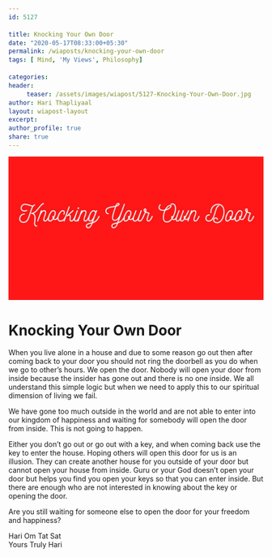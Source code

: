 ```yaml
--- 
id: 5127

title: Knocking Your Own Door
date: "2020-05-17T08:33:00+05:30"
permalink: /wiaposts/knocking-your-own-door
tags: [ Mind, 'My Views', Philosophy]    

categories: 
header:
     teaser: /assets/images/wiapost/5127-Knocking-Your-Own-Door.jpg
author: Hari Thapliyaal 
layout: wiapost-layout
excerpt:  
author_profile: true 
share: true 
---
```


![Knocking Your Own Door](/assets/images/wiapost/5127-Knocking-Your-Own-Door.jpg)     
   
# Knocking Your Own Door   
   
When you live alone in a house and due to some reason go out then after coming back to your door you should not ring the doorbell as you do when we go to other’s hours. We open the door. Nobody will open your door from inside because the insider has gone out and there is no one inside. We all understand this simple logic but when we need to apply this to our spiritual dimension of living we fail.    
    
We have gone too much outside in the world and are not able to enter into our kingdom of happiness and waiting for somebody will open the door from inside. This is not going to happen.    
    
Either you don’t go out or go out with a key, and when coming back use the key to enter the house. Hoping others will open this door for us is an illusion. They can create another house for you outside of your door but cannot open your house from inside. Guru or your God doesn’t open your door but helps you find you open your keys so that you can enter inside. But there are enough who are not interested in knowing about the key or opening the door.    
    
Are you still waiting for someone else to open the door for your freedom and happiness?     
     
Hari Om Tat Sat     
Yours Truly Hari    
